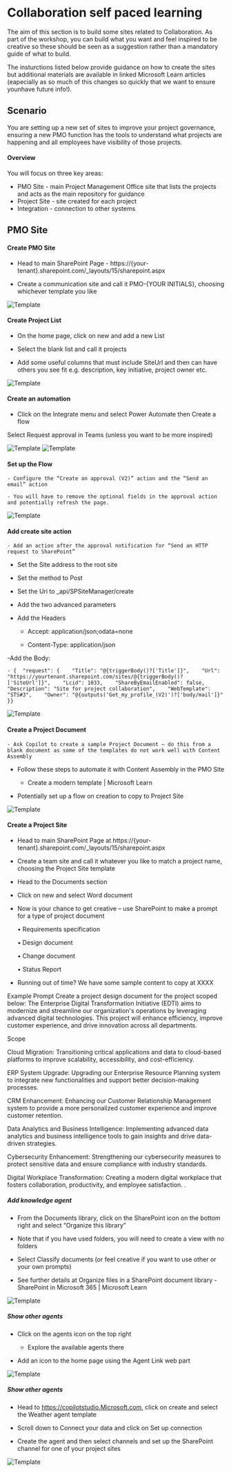 
# Collaboration self paced learning

The aim of this section is to build some sites related to Collaboration. As part of the workshop, you can build what you want and feel inspired to be creative so these should be seen as a suggestion rather than a mandatory guide of what to build.

The insturctions listed below provide guidance on how to create the sites but additional materials are available in linked Microsoft Learn articles (eapecially as so much of this changes so quickly that we want to ensure younhave future info!).

## Scenario

You are setting up a new set of sites to improve your project governance, ensuring a new PMO function has the tools to understand what projects are happening and all employees have visibility of those projects.

#### Overview

You will focus on three key areas:

- PMO Site - main Project Management Office site that lists the projects and acts as the main repository for guidance
- Project Site - site created for each project
- Integration - connection to other systems

## PMO Site

#### Create PMO Site

- Head to main SharePoint Page - https://{your-tenant}.sharepoint.com/_layouts/15/sharepoint.aspx

- Create a communication site and call it PMO-{YOUR INITIALS}, choosing whichever template you like

![Template](assets/Collaboration01.png)

#### Create Project List

- On the home page, click on new and add a new List

- Select the blank list and call it projects

- Add some useful columns that must include SiteUrl and then can have others you see fit e.g. description, key initiative, project owner etc.

![Template](assets/Collaboration02.png)

#### Create an automation

- Click on the Integrate menu and select Power Automate then Create a flow

Select Request approval in Teams (unless you want to be more inspired)

![Template](assets/Collaboration03.png)
![Template](assets/Collaboration04.png)

#### Set up the Flow

	- Configure the “Create an approval (V2)” action and the “Send an email” action

	- You will have to remove the optional fields in the approval action and potentially refresh the page.

 ![Template](assets/Collaboration05.png)

#### Add create site action

	- Add an action after the approval notification for “Send an HTTP request to SharePoint”

- Set the Site address to the root site

- Set the method to Post

- Set the Uri to _api/SPSiteManager/create

- Add the two advanced parameters

- Add the Headers
	
	- Accept: application/json;odata=none
	
	- Content-Type: application/json

-Add the Body:
	
	- {  "request": {    "Title": "@{triggerBody()?['Title']}",    "Url": "https://yourtenant.sharepoint.com/sites/@{triggerBody()?['SiteUrl']}",    "Lcid": 1033,    "ShareByEmailEnabled": false,    "Description": "Site for project collaboration",    "WebTemplate": "STS#3",    "Owner": "@{outputs('Get_my_profile_(V2)')?['body/mail']}"  }}

 ![Template](assets/Collaboration06.png)

#### Create a Project Document

	- Ask Copilot to create a sample Project Document – do this from a blank document as some of the templates do not work well with Content Assembly

- Follow these steps to automate it with Content Assembly in the PMO Site
	
	- Create a modern template | Microsoft Learn

- Potentially set up a flow on creation to copy to Project Site

 ![Template](assets/Collaboration07.png)

#### Create a Project Site

- Head to main SharePoint Page at https://{your-tenant}.sharepoint.com/_layouts/15/sharepoint.aspx

- Create a team site and call it whatever you like to match a project name, choosing the Project Site template

- Head to the Documents section

- Click on new and select Word document

- Now is your chance to get creative – use SharePoint to make a prompt for a type of project document
	
	• Requirements specification
	
	• Design document
	
	• Change document
	
	• Status Report

- Running out of time? We have some sample content to copy at XXXX


Example Prompt
Create a project design document for the project scoped below:
The Enterprise Digital Transformation Initiative (EDTI) aims to modernize and streamline our organization's operations by leveraging advanced digital technologies. This project will enhance efficiency, improve customer experience, and drive innovation across all departments. 

Scope 

Cloud Migration: Transitioning critical applications and data to cloud-based platforms to improve scalability, accessibility, and cost-efficiency. 

ERP System Upgrade: Upgrading our Enterprise Resource Planning system to integrate new functionalities and support better decision-making processes. 

CRM Enhancement: Enhancing our Customer Relationship Management system to provide a more personalized customer experience and improve customer retention. 

Data Analytics and Business Intelligence: Implementing advanced data analytics and business intelligence tools to gain insights and drive data-driven strategies. 

Cybersecurity Enhancement: Strengthening our cybersecurity measures to protect sensitive data and ensure compliance with industry standards. 

Digital Workplace Transformation: Creating a modern digital workplace that fosters collaboration, productivity, and employee satisfaction. . 

##### Add knowledge agent

- From the Documents library, click on the SharePoint icon on the bottom right and select “Organize this library”

- Note that if you have used folders, you will need to create a view with no folders

- Select Classify documents (or feel creative if you want to use other or your own prompts)

- See further details at Organize files in a SharePoint document library - SharePoint in Microsoft 365 | Microsoft Learn

 ![Template](assets/Collaboration08.png)

##### Show other agents

- Click on the agents icon on the top right

	- Explore the available agents there

- Add an icon to the home page using the Agent Link web part

 ![Template](assets/Collaboration09.png)

##### Show other agents

- Head to https://copilotstudio.Microsoft.com, click on create and select the Weather agent template

- Scroll down to Connect your data and click on Set up connection

- Create the agent and then select channels and set up the SharePoint channel for one of your project sites

 ![Template](10)

